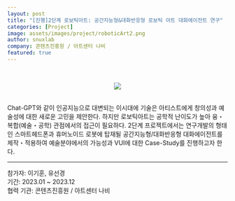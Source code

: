 ```yaml
---
layout: post
title: "[진행]2단계 로보틱아트: 공간지능형&대화반응형 로보틱 아트 대화에이전트 연구"
categories: [Project]
image: assets/images/project/roboticArt2.png
author: snuxlab
company: 콘텐츠진흥원 / 아트센터 나비
featured: true
---
```


<p>
<br>
<p align="center"><img src="{{site.baseurl}}/assets/images/project/roboticArt2.png"></p>
<br>
Chat-GPT와 같이 인공지능으로 대변되는 이시대에 기술은 아티스트에게 창의성과 예술성에 대한 새로운 고민을 제안한다. 하지만 로보틱아트는 공학적 난이도가 높아 융・복합(예술・공학) 관점에서의 접근이 필요하다.  2단계 프로젝트에서는 연구개발의 형태인 스마트헤드폰과 휴머노이드 로봇에 탑재될 공간지능형/대화반응형 대화에이전트를 제작・적용하여 예술분야에서의 가능성과 VUI에 대한 Case-Study를 진행하고자 한다.
<br>
</p>

<hr>
참가자: 이기훈, 유선경 <br>
기간: 2023.01 ~ 2023.12 <br>
협력 기관: 콘텐츠진흥원 / 아트센터 나비
